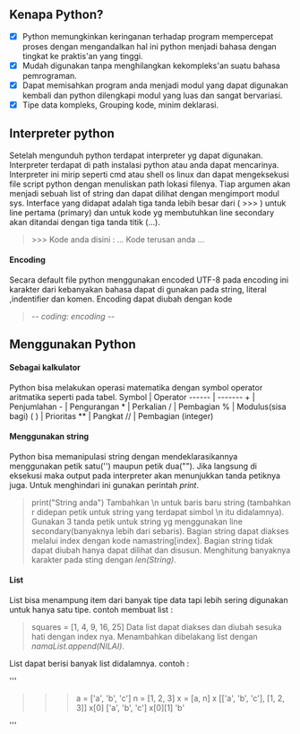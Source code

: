 ## Kenapa Python?
- [x] Python memungkinkan keringanan terhadap program mempercepat proses dengan mengandalkan hal ini python menjadi bahasa dengan tingkat ke praktis'an yang tinggi.
- [x] Mudah digunakan tanpa menghilangkan kekompleks'an suatu bahasa pemrograman.
- [x] Dapat memisahkan program anda menjadi modul yang dapat digunakan kembali dan python dilengkapi modul yang luas dan sangat bervariasi.
- [x] Tipe data kompleks, Grouping kode, minim deklarasi.

## Interpreter python
Setelah mengunduh python terdapat interpreter yg dapat digunakan. Interpreter terdapat di path instalasi python atau anda dapat mencarinya. Interpreter ini mirip seperti cmd atau shell os linux dan dapat mengeksekusi file script python dengan menuliskan path lokasi filenya.
Tiap argumen akan menjadi sebuah list of string dan dapat dilihat dengan mengimport modul sys.
Interface yang didapat adalah tiga tanda lebih besar dari ( >>> ) untuk line pertama (primary) dan untuk kode yg membutuhkan line secondary akan ditandai dengan tiga tanda titik (...).
> \>\>\> Kode anda disini :
> ...   Kode terusan anda
> ...

#### Encoding
Secara default file python menggunakan encoded UTF-8 pada encoding ini karakter dari kebanyakan bahasa dapat di gunakan pada string, literal ,indentifier dan komen.
Encoding dapat diubah dengan kode
> -*- coding: encoding -*-

## Menggunakan Python
#### Sebagai kalkulator
Python bisa melakukan operasi matematika dengan symbol operator aritmatika seperti pada tabel.
 Symbol | Operator
 ------ | -------
 \+     | Penjumlahan
 \-     | Pengurangan
 \*     | Perkalian
 /      | Pembagian
 %      | Modulus(sisa bagi)
 ( )    | Prioritas
 **     | Pangkat
 //     | Pembagian (integer)

#### Menggunakan string
Python bisa memanipulasi string dengan mendeklarasikannya menggunakan petik satu('') maupun petik dua("").
Jika langsung di eksekusi maka output pada interpreter akan menunjukkan tanda petiknya juga. Untuk menghindari ini gunakan perintah _print_.
> print("String anda")
Tambahkan \n untuk baris baru string (tambahkan r didepan petik untuk string yang terdapat simbol \n itu didalamnya). Gunakan 3 tanda petik untuk string yg menggunakan line secondary(banyaknya lebih dari sebaris).
Bagian string dapat diakses melalui index dengan kode namastring[index]. Bagian string tidak dapat diubah hanya dapat dilihat dan disusun.
Menghitung banyaknya karakter pada sting dengan _len(String)_.

#### List
List bisa menampung item dari banyak tipe data tapi lebih sering digunakan untuk hanya satu tipe. contoh membuat list :
> squares = [1, 4, 9, 16, 25]
Data list dapat diakses dan diubah sesuka hati dengan index nya.
Menambahkan dibelakang list dengan _namaList.append(NILAI)_.

List dapat berisi banyak list didalamnya. contoh :

'''

>>> a = ['a', 'b', 'c']
>>> n = [1, 2, 3]
>>> x = [a, n]
>>> x
[['a', 'b', 'c'], [1, 2, 3]]
>>> x[0]
['a', 'b', 'c']
>>> x[0][1]
'b'

'''

